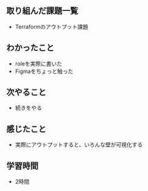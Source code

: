 ## 取り組んだ課題一覧
- Terraformのアウトプット課題

## わかったこと
- roleを実際に書いた
- Figmaをちょっと触った

## 次やること
- 続きをやる

## 感じたこと
- 実際にアウトプットすると、いろんな壁が可視化する

## 学習時間
- 2時間